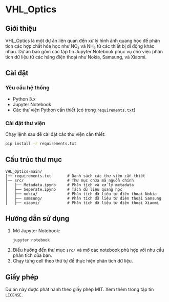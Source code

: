 # VHL_Optics

## Giới thiệu
VHL_Optics là một dự án liên quan đến xử lý hình ảnh quang học để phân tích các hợp chất hóa học như NO₂ và NH₃ từ các thiết bị di động khác nhau. Dự án bao gồm các tập tin Jupyter Notebook phục vụ cho việc phân tích dữ liệu từ các hãng điện thoại như Nokia, Samsung, và Xiaomi.

## Cài đặt
### Yêu cầu hệ thống
- Python 3.x
- Jupyter Notebook
- Các thư viện Python cần thiết (có trong `requirements.txt`)

### Cài đặt thư viện
Chạy lệnh sau để cài đặt các thư viện cần thiết:
```sh
pip install -r requirements.txt
```

## Cấu trúc thư mục
```
VHL_Optics-main/
│── requirements.txt       # Danh sách các thư viện cần thiết
│── src/                   # Thư mục chứa mã nguồn chính
│   ├── Metadata.ipynb     # Phân tích và xử lý metadata
│   ├── Seperate.ipynb     # Tách dữ liệu quang học
│   ├── nokia/             # Phân tích dữ liệu từ điện thoại Nokia
│   ├── samsung/           # Phân tích dữ liệu từ điện thoại Samsung
│   ├── xiaomi/            # Phân tích dữ liệu từ điện thoại Xiaomi
```

## Hướng dẫn sử dụng
1. Mở Jupyter Notebook:
   ```sh
   jupyter notebook
   ```
2. Điều hướng đến thư mục `src/` và mở các notebook phù hợp với nhu cầu phân tích của bạn.
3. Chạy từng cell theo thứ tự để thực hiện phân tích dữ liệu.

## Giấy phép
Dự án này được phát hành theo giấy phép MIT. Xem thêm trong tập tin `LICENSE`.

